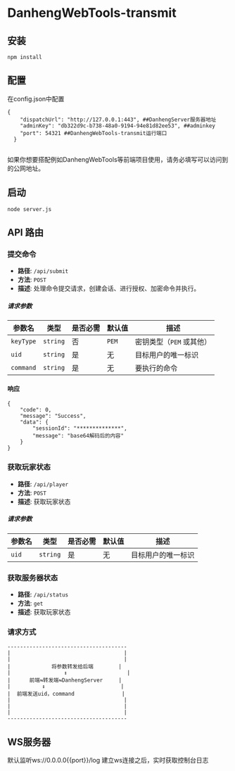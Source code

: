 # DanhengWebTools-transmit
## 安装
 `
 npm install
 `
## 配置
在config.json中配置

```
{
    "dispatchUrl": "http://127.0.0.1:443", ##DanhengServer服务器地址
    "adminKey": "db322d9c-b738-48a0-9194-94e81d82ee53", ##adminkey
    "port": 54321 ##DanhengWebTools-transmit运行端口
  }
  
```
如果你想要搭配例如DanhengWebTools等前端项目使用，请务必填写可以访问到的公网地址。
## 启动
`
node server.js
`

## API 路由

### 提交命令

- **路径**: `/api/submit`
- **方法**: `POST`
- **描述**: 处理命令提交请求，创建会话、进行授权、加密命令并执行。

##### 请求参数

| 参数名     | 类型   | 是否必需 | 默认值 | 描述                           |
|------------|--------|----------|--------|--------------------------------|
| `keyType`   | `string` | 否       | `PEM`  | 密钥类型（`PEM` 或其他）       |
| `uid`       | `string` | 是       | 无     | 目标用户的唯一标识             |
| `command`   | `string` | 是       | 无     | 要执行的命令                   |

#### 响应
```
{
    "code": 0,
    "message": "Success",
    "data": {
        "sessionId": "**************",
        "message": "base64解码后的内容"
    }
}
```
### 获取玩家状态
- **路径**: `/api/player`
- **方法**: `POST`
- **描述**: 获取玩家状态
##### 请求参数
| 参数名     | 类型   | 是否必需 | 默认值 | 描述                           |
|------------|--------|----------|--------|--------------------------------|
| `uid`       | `string` | 是       | 无     | 目标用户的唯一标识             |

### 获取服务器状态

- **路径**: `/api/status`
- **方法**: `get`
- **描述**: 获取玩家状态


### 请求方式

```
--------------------------------------
|                                    |
|                                    |
|             将参数转发给后端        |
|                 ↕                   |
|      前端⇋转发端⇋DanhengServer     |
|          ↕                        |
|  前端发送uid，command               |
|                                    |
|                                    |
|                                    |
--------------------------------------
```
## WS服务器
默认监听ws://0.0.0.0{{port}}/log
建立ws连接之后，实时获取控制台日志